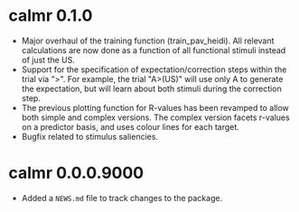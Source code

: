 # calmr 0.1.0

* Major overhaul of the training function (train_pav_heidi). All relevant calculations are now done as a function of all functional stimuli instead of just the US.
* Support for the specification of expectation/correction steps within the trial via ">". For example, the trial "A>(US)" will use only A to generate the expectation, but will learn about both stimuli during the correction step.
* The previous plotting function for R-values has been revamped to allow both simple and complex versions. The complex version facets r-values on a predictor basis, and uses colour lines for each target.
* Bugfix related to stimulus saliencies.

# calmr 0.0.0.9000

* Added a `NEWS.md` file to track changes to the package.
